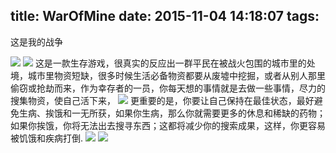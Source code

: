 title: WarOfMine
date: 2015-11-04 14:18:07
tags:
---
这是我的战争
<!--more-->
![](war1.jpg)
![](war2.jpg)
这是一款生存游戏，很真实的反应出一群平民在被战火包围的城市里的处境，城市里物资短缺，很多时候生活必备物资都要从废墟中挖掘，或者从别人那里偷窃或抢劫而来，作为幸存者的一员，你每天想的事情就是去做一些事情，尽力的搜集物资，使自己活下来，
![](war3.jpg)
更重要的是，你要让自己保持在最佳状态，最好避免生病、挨饿和一无所获，如果你生病，那么你就需要更多的休息和稀缺的药物；如果你挨饿，你将无法出去搜寻东西；这都将减少你的搜索成果，这样，你更容易被饥饿和疾病打倒.
![](war4.jpg)
![](war5.jpg)

